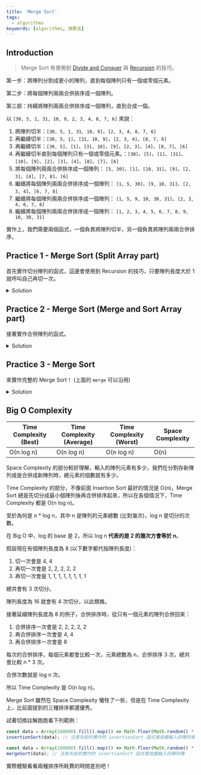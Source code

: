 ```yaml
---
title: 'Merge Sort'
tags:
  - algorithms
keywords: [algorithms, 演算法]
---
```


## Introduction

> Merge Sort 有使用到 [Divide and Conquer](./08-divide-and-conquer.md) 與 [Recursion](./09-recursion.md) 的技巧。

第一步：將陣列分割成更小的陣列，直到每個陣列只有一個或零個元素。

第二步：將每個陣列兩兩合併排序成一個陣列。

第三部：持續將陣列兩兩合併排序成一個陣列，直到合成一個。

以 `[30, 5, 1, 31, 10, 9, 2, 3, 4, 8, 7, 6]` 來說：

1. 將陣列切半：`[30, 5, 1, 31, 10, 9]`、`[2, 3, 4, 8, 7, 6]`
2. 再繼續切半：`[30, 5, 1]`、`[31, 10, 9]`、`[2, 3, 4]`、`[8, 7, 6]`
3. 再繼續切半：`[30, 5]`、`[1]`、`[31, 10]`、`[9]`、`[2, 3]`、`[4]`、`[8, 7]`、`[6]`
4. 再繼續切半直到每個陣列只有一個或零個元素。：`[30]`、`[5]`、`[1]`、`[31]`、`[10]`、`[9]`、`[2]`、`[3]`、`[4]`、`[8]`、`[7]`、`[6]`
5. 將每個陣列兩兩合併排序成一個陣列： `[5, 30]`、`[1]`、`[10, 31]`、`[9]`、`[2, 3]`、`[4]`、`[7, 8]`、`[6]`
6. 繼續將每個陣列兩兩合併排序成一個陣列： `[1, 5, 30]`、`[9, 10, 31]`、`[2, 3, 4]`、`[6, 7, 8]`
7. 繼續將每個陣列兩兩合併排序成一個陣列： `[1, 5, 9, 10, 30, 31]`、`[2, 3, 4, 6, 7, 8]`
8. 繼續將每個陣列兩兩合併排序成一個陣列： `[1, 2, 3, 4, 5, 6, 7, 8, 9, 10, 30, 31]`

實作上，我們需要兩個函式，一個負責將陣列切半，另一個負責將陣列兩兩合併排序。

## Practice 1 - Merge Sort (Split Array part)

首先實作切分陣列的函式，這邊會使用到 Recursion 的技巧，只要陣列長度大於 1 就呼叫自己再切一次。

<details>
  <summary>Solution</summary>

  ```js
  function splitArray(arr) {
    if (arr.length <= 1) {
      return arr;
    }

    const mid = Math.floor(arr.length / 2);
    const left = arr.slice(0, mid);
    const right = arr.slice(mid);

    return [splitArray(left), splitArray(right)];
  }
  ```

  用上面範例陣列輸入之後所得的結果會是：
  
  `[[[[30],[[5],[1]]],[[31],[[10],[9]]]],[[[2],[[3],[4]]],[[8],[[7],[6]]]]]`
</details>

## Practice 2 - Merge Sort (Merge and Sort Array part)

接著實作合併陣列的函式。

<details>
  <summary>Solution</summary>

  ```js
  function merge(array1, array2){
    let i = 0, j = 0, newArray = [];
    // 這邊謹記，我們是從只有一個或零個元素的陣列開始合併，所以每次執行這個函式所拿到的兩個陣列各自都會是排序過後的
    // 其中一方陣列已經空了，就直接把另一方陣列的元素加入新陣列
    // 假設左方陣列空了，右方還有，就代表右方剩下的數字都比左方大，所以直接加入新陣列
    while (i < array1.length && j < array2.length) {
      if (array1[i] === array2[j]) {
        newArray.push(array1[i], array2[j]);
        i++;
        j++;
      } else if (array1[i] > array2[j]) {
        newArray.push(array2[j])
        j++;
      } else {
        newArray.push(array1[i])
        i++;
      }
    }
    if (i < array1.length) {
      newArray.push(...array1.slice(i));
    } else if (j < array2.length) {
      newArray.push(...array2.slice(j));
    }
    return newArray;
  }
  ```

  以上是比較白話的寫法，以下精簡版本：

  ```js
  function merge(left, right) {
    const result = [];
    while (left.length && right.length) {
      if (left[0] < right[0]) {
        result.push(left.shift());
      } else {
        result.push(right.shift());
      }
    }
    return [...result, ...left, ...right];
  }
  ```
</details>

## Practice 3 - Merge Sort

來實作完整的 Merge Sort！ (上面的 `merge` 可以沿用)

<details>
  <summary>Solution</summary>

  ```js
  function mergeSort(arr) {
    if (arr.length <= 1) {
      return arr;
    }

    const mid = Math.floor(arr.length / 2);
    const left = arr.slice(0, mid)
    const right = arr.slice(mid)

    return merge(mergeSort(left), mergeSort(right));
  }
  ```

  這邊用到 Recursion 的技巧類似於 [費氏數列這題](./09-recursion.md#practice-3---fibonacci)
</details>

## Big O Complexity

| Time Complexity (Best) | Time Complexity (Average) | Time Complexity (Worst) | Space Complexity |
|---|---|---|---|
| O(n log n) | O(n log n) | O(n log n) | O(n) |

Space Complexity 的部分較好理解，輸入的陣列元素有多少，我們在分割存新陣列或是合併成新陣列時，總元素的個數就有多少。

Time Complexity 的部分，不像前面 Insertion Sort 最好的情況是 O(n)，Merge Sort 總是先切分成最小個陣列後再合併排序起來，所以在各個情況下，Time Complexity 都是 O(n log n)。

至於為何是 n * log n，其中 n 是陣列的元素總數 (比對幾次)，log n 是切分的次數。

在 Big O 中，log 的 base 是 2，所以 log n **代表的是 2 的幾次方會等於 n**。

假設現在有個陣列長度為 8 (以下數字都代指陣列長度)：
1. 切一次會是 4, 4
2. 再切一次會是 2, 2, 2, 2, 2
3. 再切一次會是 1, 1, 1, 1, 1, 1, 1, 1

總共會有 3 次切分。

陣列長度為 16 就會有 4 次切分，以此類推。

接著延續陣列長度為 8 的例子，合併排序時，從只有一個元素的陣列合併回來：
1. 合併排序一次會是 2, 2, 2, 2, 2
2. 再合併排序一次會是 4, 4
3. 再合併排序一次會是 8

每次的合併排序，每個元素都會比較一次，元素總數為 n，合併排序 3 次，總共會比較 n * 3 次。

合併次數就是 log n 次。

所以 Time Complexity 是 O(n log n)。

Merge Sort 雖然在 Space Complexity 犧牲了一些，但是在 Time Complexity 上，比前面提到的三種排序都還優秀。

試著切換註解跑跑看下列範例：

```js
const data = Array(100000).fill().map(() => Math.floor(Math.random() * 100000));
insertionSort(data); // 注意先前的實作的 insertionSort 函式會改變輸入的陣列噢
```

```js
const data = Array(100000).fill().map(() => Math.floor(Math.random() * 100000));
mergeSort(data); // 注意先前的實作的 insertionSort 函式會改變輸入的陣列噢
```

實際體驗看看兩種排序所耗費的時間差別吧！
